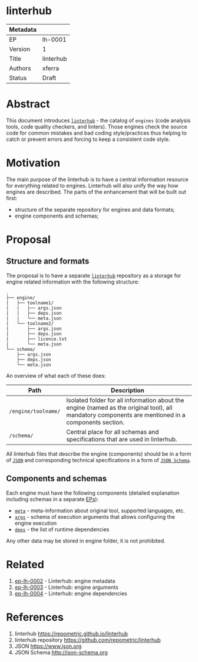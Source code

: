 # linterhub

| Metadata     |                                         |
| ------------ |-----------------------------------------|
| EP           | lh-0001                                 |
| Version      | 1                                       |
| Title        | linterhub                               |
| Authors      | xferra                                  |
| Status       | Draft                                   |

# Abstract

This document introduces [`linterhub`](#references) - the catalog of `engines` (code analysis tools, code quality checkers, and linters). Those engines check the source code for common mistakes and bad coding style/practices thus helping to catch or prevent errors and forcing to keep a consistent code style. 

# Motivation

The main purpose of the linterhub is to have a central information resource for everything related to engines. Linterhub will also unify the way how engines are described. The parts of the enhancement that will be built out first:
- structure of the separate repository for engines and data formats;
- engine components and schemas;

# Proposal

## Structure and formats

The proposal is to have a separate [`linterhub`](#references) repository as a storage for engine related information with the following structure:

```
.
├── engine/
|   ├── toolname1/
|   |   ├── args.json
|   |   ├── deps.json
|   |   └── meta.json
|   └── toolname2/
|       ├── args.json
|       ├── deps.json
|       ├── licence.txt
|       └── meta.json
└── schema/
    ├── args.json
    ├── deps.json
    └── meta.json
```

An overview of what each of these does:

| Path        | Description |
| -           | -           |
| `/engine/toolname/`| Isolated folder for all information about the engine (named as the original tool), all mandatory components are mentioned in a components section. |
| `/schema/`  | Central place for all schemas and specifications that are used in linterhub. |

All linterhub files that describe the engine (components) should be in a form of [`JSON`](#references) and corresponding technical specifications in a form of [`JSON Schema`](#references).

## Components and schemas

Each engine must have the following components (detailed explanation including schemas in a separate [EPs](#related)):
- [`meta`](#related) - meta-information about original tool, supported languages, etc.
- [`args`](#related) - schema of execution arguments that allows configuring the engine execution
- [`deps`](#related) - the list of runtime dependencies

Any other data may be stored in engine folder, it is not prohibited.

# Related

1. [ep-lh-0002](ep-lh-0002.md) - Linterhub: engine metadata
2. [ep-lh-0003](ep-lh-0003.md) - Linterhub: engine arguments
3. [ep-lh-0004](ep-lh-0004.md) - Linterhub: engine dependencies

# References

1. linterhub https://repometric.github.io/linterhub
1. linterhub repository https://github.com/repometric/linterhub
2. JSON https://www.json.org
3. JSON Schema http://json-schema.org
